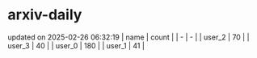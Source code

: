 # arxiv-daily
updated on 2025-02-26 06:32:19
| name | count |
| - | - |
| user_2 | 70 |
| user_3 | 40 |
| user_0 | 180 |
| user_1 | 41 |
